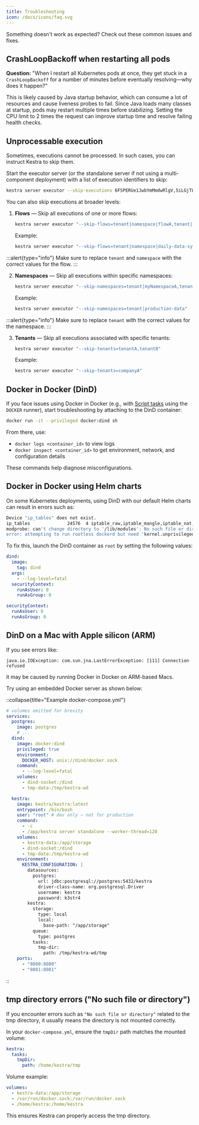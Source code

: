```yaml
---
title: Troubleshooting
icon: /docs/icons/faq.svg
---
```


Something doesn't work as expected? Check out these common issues and fixes.

## CrashLoopBackoff when restarting all pods

**Question:** "When I restart all Kubernetes pods at once, they get stuck in a `CrashLoopBackoff` for a number of minutes before eventually resolving—why does it happen?"

This is likely caused by Java startup behavior, which can consume a lot of resources and cause liveness probes to fail. Since Java loads many classes at startup, pods may restart multiple times before stabilizing. Setting the CPU limit to 2 times the request can improve startup time and resolve failing health checks.

## Unprocessable execution

Sometimes, executions cannot be processed. In such cases, you can instruct Kestra to skip them.

Start the executor server (or the standalone server if not using a multi-component deployment) with a list of execution identifiers to skip:

```sh
kestra server executor --skip-executions 6FSPERUe1JwbYmMmdwRlgV,5iLGjTLOHAVGUGlsesFaMb
```

You can also skip executions at broader levels:

1. **Flows** — Skip all executions of one or more flows:
   ```sh
   kestra server executor "--skip-flows=tenant|namespace|flowA,tenant|namespace|flowB"
   ```
   Example:
   ```sh
   kestra server executor "--skip-flows=tenant|namespace|daily-data-sync"
   ```

:::alert{type="info"}
Make sure to replace `tenant` and `namespace` with the correct values for the flow.
:::

2. **Namespaces** — Skip all executions within specific namespaces:
   ```sh
   kestra server executor "--skip-namespaces=tenant|myNamespaceA,tenant|myNamespaceB"
   ```
   Example:
   ```sh
   kestra server executor "--skip-namespaces=tenant|production-data"
   ```

:::alert{type="info"}
Make sure to replace `tenant` with the correct values for the namespace.
:::

3. **Tenants** — Skip all executions associated with specific tenants:
   ```sh
   kestra server executor "--skip-tenants=tenantA,tenantB"
   ```
   Example:
   ```sh
   kestra server executor "--skip-tenants=companyA"
   ```

## Docker in Docker (DinD)

If you face issues using Docker in Docker (e.g., with [Script tasks](../16.scripts/index.md) using the `DOCKER` runner), start troubleshooting by attaching to the DinD container:

```sh
docker run -it --privileged docker:dind sh
```

From there, use:

- `docker logs <container_id>` to view logs
- `docker inspect <container_id>` to get environment, network, and configuration details

These commands help diagnose misconfigurations.

## Docker in Docker using Helm charts

On some Kubernetes deployments, using DinD with our default Helm charts can result in errors such as:

```bash
Device "ip_tables" does not exist.
ip_tables              24576  4 iptable_raw,iptable_mangle,iptable_nat,iptable_filter
modprobe: can't change directory to '/lib/modules': No such file or directory
error: attempting to run rootless dockerd but need 'kernel.unprivileged_userns_clone' (/proc/sys/kernel/unprivileged_userns_clone) set to 1
```

To fix this, launch the DinD container as `root` by setting the following values:

```yaml
dind:
  image:
    tag: dind
  args:
    - --log-level=fatal
  securityContext:
    runAsUser: 0
    runAsGroup: 0

securityContext:
  runAsUser: 0
  runAsGroup: 0
```

## DinD on a Mac with Apple silicon (ARM)

If you see errors like:

```text
java.io.IOException: com.sun.jna.LastErrorException: [111] Connection refused
```

it may be caused by running Docker in Docker on ARM-based Macs.

Try using an embedded Docker server as shown below:

::collapse{title="Example docker-compose.yml"}
```yaml
# volumes omitted for brevity
services:
  postgres:
    image: postgres
    # ...
  dind:
    image: docker:dind
    privileged: true
    environment:
      DOCKER_HOST: unix://dind/docker.sock
    command:
      - --log-level=fatal
    volumes:
      - dind-socket:/dind
      - tmp-data:/tmp/kestra-wd

  kestra:
    image: kestra/kestra:latest
    entrypoint: /bin/bash
    user: "root" # dev only — not for production
    command:
      - -c
      - /app/kestra server standalone --worker-thread=128
    volumes:
      - kestra-data:/app/storage
      - dind-socket:/dind
      - tmp-data:/tmp/kestra-wd
    environment:
      KESTRA_CONFIGURATION: |
        datasources:
          postgres:
            url: jdbc:postgresql://postgres:5432/kestra
            driver-class-name: org.postgresql.Driver
            username: kestra
            password: k3str4
        kestra:
          storage:
            type: local
            local:
              base-path: "/app/storage"
          queue:
            type: postgres
          tasks:
            tmp-dir:
              path: /tmp/kestra-wd/tmp
    ports:
      - "8080:8080"
      - "8081:8081"
```
::

## tmp directory errors ("No such file or directory")

If you encounter errors such as `"No such file or directory"` related to the tmp directory, it usually means the directory is not mounted correctly.

In your `docker-compose.yml`, ensure the `tmpDir` path matches the mounted volume:

```yaml
kestra:
  tasks:
    tmpDir:
      path: /home/kestra/tmp
```

Volume example:

```yaml
volumes:
  - kestra-data:/app/storage
  - /var/run/docker.sock:/var/run/docker.sock
  - /home/kestra:/home/kestra
```

This ensures Kestra can properly access the tmp directory.
